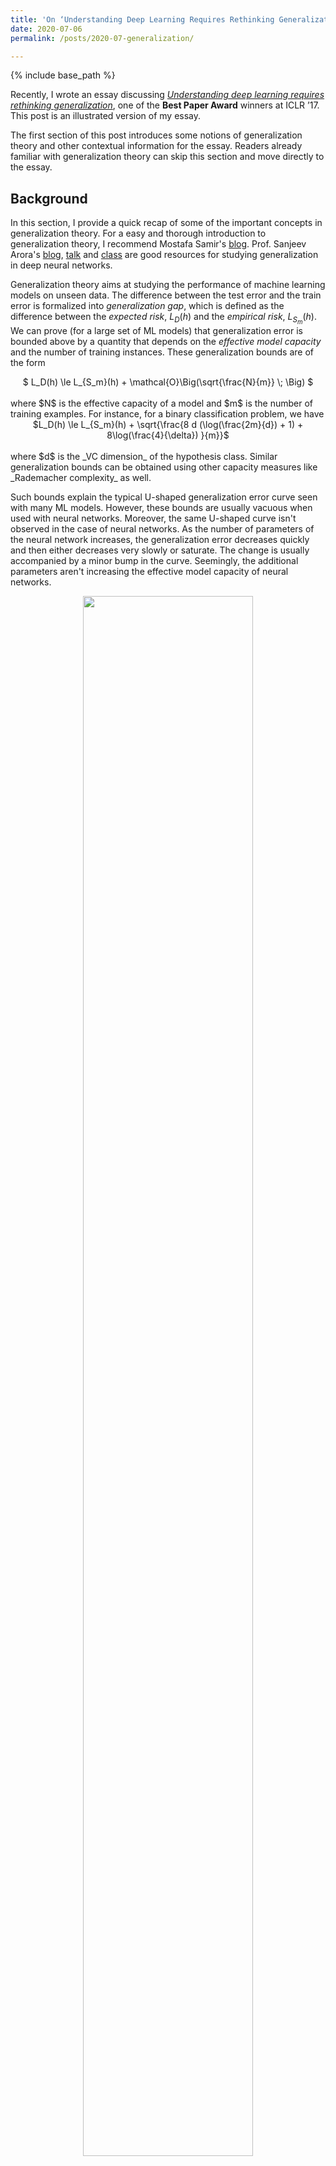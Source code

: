 ```yaml
---
title: 'On ‘Understanding Deep Learning Requires Rethinking Generalization’'
date: 2020-07-06
permalink: /posts/2020-07-generalization/

---
```

{% include base_path %}

Recently, I wrote an essay discussing [*Understanding deep learning requires rethinking generalization*](https://arxiv.org/abs/1611.03530), one of the **Best Paper Award** winners at ICLR ’17. This post is an illustrated version of my essay.

The first section of this post introduces some notions of generalization theory and other contextual information for the essay. Readers already familiar with generalization theory can skip this section and move directly to the essay.

## Background

In this section, I provide a quick recap of some of the important concepts in generalization theory. For a easy and thorough introduction to generalization theory, I recommend Mostafa Samir's [blog](https://mostafa-samir.github.io/ml-theory-pt1/). Prof. Sanjeev Arora's [blog](http://www.offconvex.org/2017/12/08/generalization1/), [talk](https://www.youtube.com/watch?v=rcR6P5O8CpU) and [class](https://www.cs.princeton.edu/courses/archive/fall17/cos597A/) are good resources for studying generalization in deep neural networks.

Generalization theory aims at studying the performance of machine learning models on unseen data. The difference between the test error and the train error is formalized into *generalization gap*, which is defined as the difference between the _expected risk_, $L_D(h)$ and the _empirical risk_, $L_{S_m}(h)$. We can prove (for a large set of ML models) that generalization error is bounded above by a quantity that depends on the *effective model capacity* and the number of training instances. These generalization bounds are of the form <br/>  
<center>$ L_D(h) \le L_{S_m}(h) + \mathcal{O}\Big(\sqrt{\frac{N}{m}} \; \Big) $ </center> <br/>
where $N$ is the effective capacity of a model and $m$ is the number of training examples. For instance, for a binary classification problem, we have <br/>  
<center>$L_D(h) \le  L_{S_m}(h) + \sqrt{\frac{8 d (\log(\frac{2m}{d}) + 1) + 8\log(\frac{4}{\delta}) }{m}}$  </center> <br/>
where $d$ is the _VC dimension_ of the hypothesis class. Similar generalization bounds can be obtained using other capacity measures like _Rademacher complexity_ as well.
 
Such bounds explain the typical U-shaped generalization error curve seen with many ML models. However, these bounds are usually vacuous when used with neural networks. Moreover, the same U-shaped curve isn't observed in the case of neural networks. As the number of parameters of the neural network increases, the generalization error decreases quickly and then either decreases very slowly or saturate. The change is usually accompanied by a minor bump in the curve. Seemingly, the additional parameters aren't increasing the effective model capacity of neural networks. 

<figure>
<center><img src="https://sudeepkatakol.github.io/images/generalization/generalization_curve.png" width=80%> </img> </center>
<figcaption> Generalization error v/s Model complexity (image from Prof. Sanjeev Arora's talk)
</figure>

The conventional understanding is that the hypothesis space of neural networks is actually much smaller. SGD alongwith regularizers constrict the hypothesis space, decreasing the neural net's representational capacity, thus keeping the effective capacity small. This isn't a contradiction to the [_Universal Approximation Theorem_](https://en.wikipedia.org/wiki/Universal_approximation_theorem) as it merely states that any (real, continuous) function can be approximated by neural network, but doesn't provide a way to learn the weights.  

## Essay

 ‘*Understanding deep learning requires rethinking generalization*’ seeks to answer the simple but profound question: Why do deep neural networks generalize? As deep learning practitioners, we know that it’s often a non-trivial task to completely overfit deep networks to real data. The typical U-shaped generalization error v/s model complexity curve we see with traditional ML models isn’t quite observed in deep learning. The conventional understanding is that when deep neural networks are optimized using SGD, their excess representational capacity is destroyed in some fashion to ensure a low effective model complexity. This myth is debunked with the randomization tests described in the paper.

The authors show that deep networks are able to perfectly fit randomly assigned labels to real data, resulting in trained networks that don’t generalize. This experiment shows that SGD by itself doesn’t constrain the representational capacity of deep networks. Surprisingly, the nature of the training process (optimization) is very similar to the case when true labels are used and the training time increases only by a factor of 2–3.

<figure>
<center><img src="https://sudeepkatakol.github.io/images/generalization/randomization_tests.png" width=50%> </img> </center>
<figcaption> Results of randomization tests
</figure>

Given that deep neural networks have sufficient representational capacity, why is it that neural nets are able to learn “good” solutions that generalize well. One hypothesis is that explicit regularizers and/or implicit regularizers push the SGD optimization towards these good solutions. Indeed, we all know that explicit regularizers like weight decay and dropout can help in achieving a better test performance. But, we also know that we achieve good generalization even without these explicit regularizations. Hence, explicit regularizers can’t be the fundamental reason why deep neural networks generalize. This is exactly what the authors confirm through their experiments. Further, they also show that often improving the model architecture is enough to get a better generalization performance than adding these regularizers.

However, the process of choosing a particular model architecture and its subsequent optimization involves the implicit addition of regularizers as well. The presence of batch normalization in the architecture and early stopping are examples for such implicit regularizations. Again, much like explicit regularizers, the authors confirm through their ablation studies that implicit regularizations marginally improve generalization performance, but are unlikely to be the fundamental cause for generalization in deep neural nets.

The authors conclude the paper by showing that generalization is perplexing not only in deep neural networks but in other over-parameterized models (number of parameters > number of training examples) as well. Even with the simplest case of linear models, understanding the source of generalization in the over-parametrized regime is difficult.

Thus, ‘*Understanding deep learning requires rethinking generalization*’ broadens our understanding of generalization in deep neural networks and opens avenues for future research. The randomization tests raise questions pertaining to the measurement of the effective capacity of neural networks. Traditional complexity measures like VC dimension/Rademacher complexity may not be helpful to prove generalization bounds for deep neural nets and a new measure needs to be sought. Further, this measure of effective capacity should be large for a network trained with random labels and should be low when the network trained with actual labels. As such, this paper allows us to make huge strides in the pursuit of proving generalization in deep neural networks.
 
